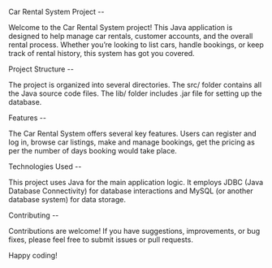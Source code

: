 Car Rental System Project --

Welcome to the Car Rental System project! This Java application is designed to help manage car rentals, customer accounts, and the overall rental process. Whether you’re looking to list cars, handle bookings, or keep track of rental history, this system has got you covered.

Project Structure --

The project is organized into several directories. The src/ folder contains all the Java source code files. The lib/ folder includes .jar file for setting up the database.

Features --

The Car Rental System offers several key features. Users can register and log in, browse car listings, make and manage bookings, get the pricing as per the number of days booking would take place.

Technologies Used --

This project uses Java for the main application logic. It employs JDBC (Java Database Connectivity) for database interactions and MySQL (or another database system) for data storage.

Contributing --

Contributions are welcome! If you have suggestions, improvements, or bug fixes, please feel free to submit issues or pull requests.

Happy coding!
